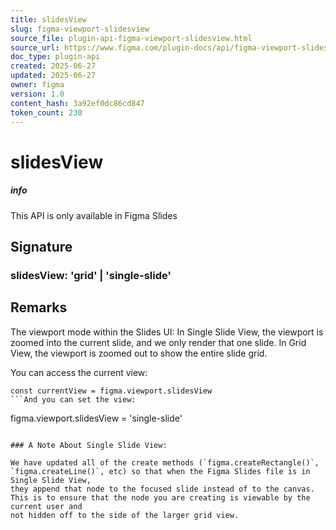 ```yaml
---
title: slidesView
slug: figma-viewport-slidesview
source_file: plugin-api-figma-viewport-slidesview.html
source_url: https://www.figma.com/plugin-docs/api/figma-viewport-slidesview/
doc_type: plugin-api
created: 2025-06-27
updated: 2025-06-27
owner: figma
version: 1.0
content_hash: 3a92ef0dc86cd847
token_count: 230
---
```

# slidesView

##### info

This API is only available in Figma Slides

## Signature

### slidesView: 'grid' | 'single-slide'

## Remarks

The viewport mode within the Slides UI: In Single Slide View, the viewport is zoomed into the current slide, and we only render that
one slide. In Grid View, the viewport is zoomed out to show the entire slide grid.

You can access the current view:

```
const currentView = figma.viewport.slidesView
```And you can set the view:

```
figma.viewport.slidesView = 'single-slide'
```

### A Note About Single Slide View:

We have updated all of the create methods (`figma.createRectangle()`, `figma.createLine()`, etc) so that when the Figma Slides file is in Single Slide View,
they append that node to the focused slide instead of to the canvas. This is to ensure that the node you are creating is viewable by the current user and
not hidden off to the side of the larger grid view.